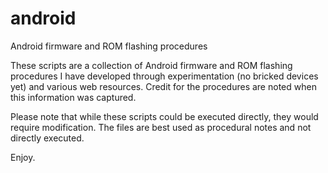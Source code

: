 # android
Android firmware and ROM flashing procedures

These scripts are a collection of Android firmware and ROM flashing procedures I have developed through
experimentation (no bricked devices yet) and various web resources.  Credit for the procedures are noted when
this information was captured.

Please note that while these scripts could be executed directly, they would require modification.  The files are
best used as procedural notes and not directly executed.

Enjoy.

